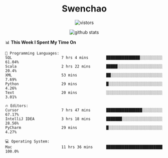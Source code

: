 <h1 align="center">Swenchao</h3>

<p align="center">
  <img src="https://visitor-badge.glitch.me/badge?page_id=Swenchao" alt="vistors" />
</p>

<p align="center">
  <img src="https://github-readme-stats.vercel.app/api?username=Swenchao&count_private=true&show_icons=true&theme=vue-dark&hide_title=true" alt="github stats" />
</p>

<!--START_SECTION:waka-->
📊 **This Week I Spent My Time On** 

```text
💬 Programming Languages: 
SQL                      7 hrs 4 mins        ███████████████░░░░░░░░░░   61.04% 
Scala                    2 hrs 22 mins       █████░░░░░░░░░░░░░░░░░░░░   20.4% 
XML                      53 mins             ██░░░░░░░░░░░░░░░░░░░░░░░   7.69% 
Python                   29 mins             █░░░░░░░░░░░░░░░░░░░░░░░░   4.26% 
Text                     20 mins             ░░░░░░░░░░░░░░░░░░░░░░░░░   3.01%

🔥 Editors: 
Cursor                   7 hrs 47 mins       ████████████████░░░░░░░░░   67.17% 
IntelliJ IDEA            3 hrs 18 mins       ███████░░░░░░░░░░░░░░░░░░   28.56% 
PyCharm                  29 mins             █░░░░░░░░░░░░░░░░░░░░░░░░   4.27%

💻 Operating System: 
Mac                      11 hrs 36 mins      █████████████████████████   100.0%

```


<!--END_SECTION:waka-->
